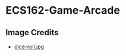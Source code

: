 # ECS162-Game-Arcade

## Image Credits
- [dice-roll.jpg](https://images.app.goo.gl/axDTYxGUmatxJLv39)